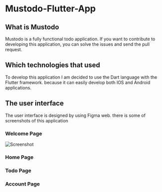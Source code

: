 # Mustodo-Flutter-App

## What is Mustodo
<p>Mustodo is a fully functional todo application. If you want to contribute to developing this application, you can solve the issues and send the pull request.</p>

## Which technologies that used
<p>To develop this application I am decided to use the Dart language with the Flutter framework. because it can easily develop both IOS and Android applications.<p/>

## The user interface
<p>The user interface is designed by using Figma web. there is some of screenshots of this application<p/>

### Welcome Page
![Screenshot](screenshot/1.png)

### Home Page


### Todo Page


### Account Page


